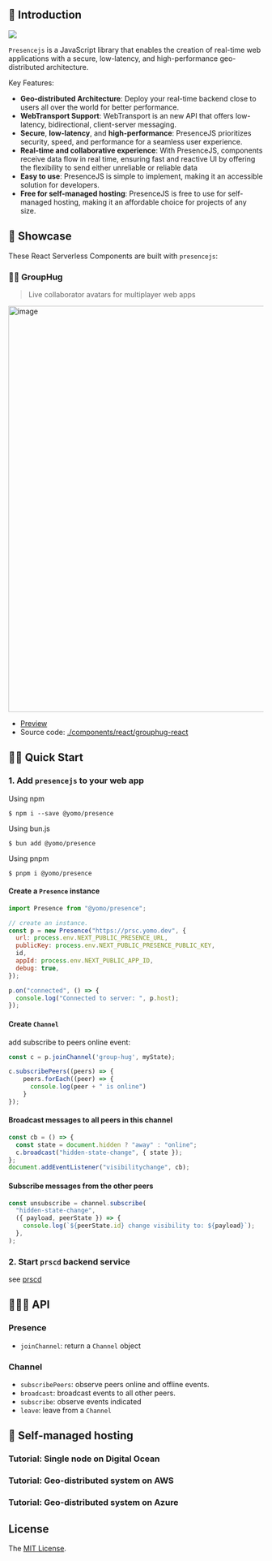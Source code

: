 ## 🧬 Introduction

![](https://badgen.net/npm/v/@yomo/presence)

`Presencejs` is a JavaScript library that enables the creation of real-time web
applications with a secure, low-latency, and high-performance geo-distributed
architecture.

Key Features:

- **Geo-distributed Architecture**: Deploy your real-time backend close to users
  all over the world for better performance.
- **WebTransport Support**: WebTransport is an new API that offers low-latency,
  bidirectional, client-server messaging.
- **Secure**, **low-latency**, and **high-performance**: PresenceJS prioritizes
  security, speed, and performance for a seamless user experience.
- **Real-time and collaborative experience**: With PresenceJS, components
  receive data flow in real time, ensuring fast and reactive UI by offering the
  flexibility to send either unreliable or reliable data
- **Easy to use**: PresenceJS is simple to implement, making it an accessible
  solution for developers.
- **Free for self-managed hosting**: PresenceJS is free to use for self-managed
  hosting, making it an affordable choice for projects of any size.

## 🌟 Showcase

These React Serverless Components are built with `presencejs`:

### 👯‍♀️ GroupHug

> Live collaborator avatars for multiplayer web apps

<img width="800" alt="image" src="https://user-images.githubusercontent.com/65603/225336005-56f3605e-a150-4c9a-891c-fc5f51f46c5c.png">

- [Preview](https://allegrocloud.io/preview/clewfjysp0008osvwuina6qnf)
- Source code: [./components/react/grouphug-react](./components/react/group-hug)

## 🥷🏼 Quick Start

### 1. Add `presencejs` to your web app

Using npm

```
$ npm i --save @yomo/presence
```

Using bun.js

```
$ bun add @yomo/presence
```

Using pnpm

```
$ pnpm i @yomo/presence
```

#### Create a `Presence` instance

```js
import Presence from "@yomo/presence";

// create an instance.
const p = new Presence("https://prsc.yomo.dev", {
  url: process.env.NEXT_PUBLIC_PRESENCE_URL,
  publicKey: process.env.NEXT_PUBLIC_PRESENCE_PUBLIC_KEY,
  id,
  appId: process.env.NEXT_PUBLIC_APP_ID,
  debug: true,
});

p.on("connected", () => {
  console.log("Connected to server: ", p.host);
});
```

#### Create `Channel`

add subscribe to peers online event:

```js
const c = p.joinChannel('group-hug', myState);

c.subscribePeers((peers) => {
    peers.forEach((peer) => {
      console.log(peer + " is online")
    }
});
```

#### Broadcast messages to all peers in this channel

```js
const cb = () => {
  const state = document.hidden ? "away" : "online";
  c.broadcast("hidden-state-change", { state });
};
document.addEventListener("visibilitychange", cb);
```

#### Subscribe messages from the other peers

```js
const unsubscribe = channel.subscribe(
  "hidden-state-change",
  ({ payload, peerState }) => {
    console.log(`${peerState.id} change visibility to: ${payload}`);
  },
);
```

### 2. Start `prscd` backend service

see [prscd](./prscd)

## 🤹🏻‍♀️ API

### Presence

- `joinChannel`: return a `Channel` object

### Channel

- `subscribePeers`: observe peers online and offline events.
- `broadcast`: broadcast events to all other peers.
- `subscribe`: observe events indicated
- `leave`: leave from a `Channel`

## 🏡 Self-managed hosting

### Tutorial: Single node on Digital Ocean

### Tutorial: Geo-distributed system on AWS

### Tutorial: Geo-distributed system on Azure

## License

The [MIT License](./LICENSE).
